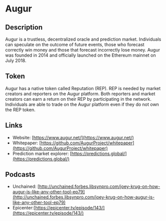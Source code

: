# Augur

## Description

Augur is a trustless, decentralized oracle and prediction market. Individuals can speculate on the outcome of future events, those who forecast correctly win money and those that forecast incorrectly lose money. Augur was founded in 2014 and officially launched on the Ethereum mainnet on July 2018.

## Token

Augur has a native token called Reputation \(REP\). REP is needed by market creators and reporters on the Augur platform. Both reporters and market creators can earn a return on their REP by participating in the network. Individuals are able to trade on the Augur platform even if they do not own the REP token.

## Links

* Website: [https://www.augur.net/](https://www.augur.net/)
* Whitepaper: [https://github.com/AugurProject/whitepaper](https://github.com/AugurProject/whitepaper)
* Prediction market explorer: [https://predictions.global/](https://predictions.global/)

## Podcasts

* Unchained: [http://unchained.forbes.libsynpro.com/joey-krug-on-how-augur-is-like-any-other-tool-ep79](http://unchained.forbes.libsynpro.com/joey-krug-on-how-augur-is-like-any-other-tool-ep79)
* Epicenter:[https://epicenter.tv/episode/143/](https://epicenter.tv/episode/143/)

